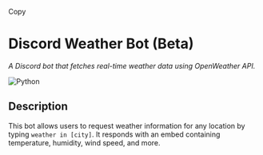 Copy

# Discord Weather Bot (Beta)

*A Discord bot that fetches real-time weather data using OpenWeather API.*

![Python](https://img.shields.io/badge/python-3.8%2B-blue)

## Description

This bot allows users to request weather information for any location by typing `weather in [city]`. It responds with an
embed containing temperature, humidity, wind speed, and more. 
